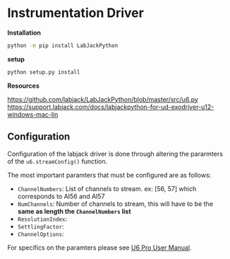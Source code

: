 # Instrumentation Driver


**Installation**
```bash
python -m pip install LabJackPython
```

**setup**
```bash 
python setup.py install
```

**Resources**

https://github.com/labjack/LabJackPython/blob/master/src/u6.py
https://support.labjack.com/docs/labjackpython-for-ud-exodriver-u12-windows-mac-lin

## Configuration

Configuration of the labjack driver is done through altering the pararmters of the `u6.streamConfig()` function.

The most important paramters that must be configured are as follows:

- `ChannelNumbers`: List of channels to stream. ex: [56, 57] which corresponds to AI56 and AI57
- `NumChannels`: Number of channels to stream, this will have to be the **same as length the `ChannelNumbers` list** 
- `ResolutionIndex`:
- `SettlingFactor`:
- `ChannelOptions`: 


For specifics on the paramters please see [U6 Pro User Manual](U6PROUserManual.pdf).

